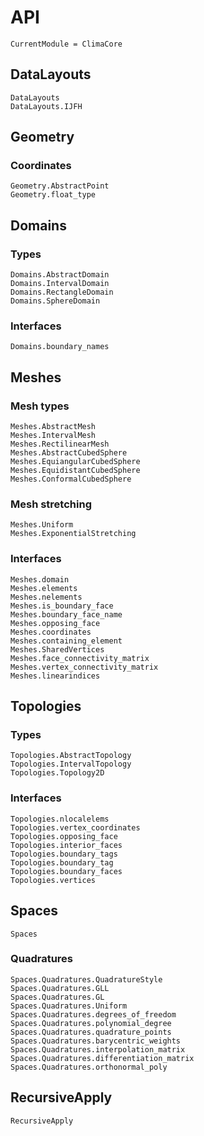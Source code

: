 # API

```@meta
CurrentModule = ClimaCore
```

## DataLayouts

```@docs
DataLayouts
DataLayouts.IJFH
```

## Geometry

### Coordinates
```@docs
Geometry.AbstractPoint
Geometry.float_type
```

## Domains

### Types
```@docs
Domains.AbstractDomain
Domains.IntervalDomain
Domains.RectangleDomain
Domains.SphereDomain
```

### Interfaces
```@docs
Domains.boundary_names
```

## Meshes

### Mesh types
```@docs
Meshes.AbstractMesh
Meshes.IntervalMesh
Meshes.RectilinearMesh
Meshes.AbstractCubedSphere
Meshes.EquiangularCubedSphere
Meshes.EquidistantCubedSphere
Meshes.ConformalCubedSphere
```

### Mesh stretching
```@docs
Meshes.Uniform
Meshes.ExponentialStretching
```

### Interfaces
```@docs
Meshes.domain
Meshes.elements
Meshes.nelements
Meshes.is_boundary_face
Meshes.boundary_face_name
Meshes.opposing_face
Meshes.coordinates
Meshes.containing_element
Meshes.SharedVertices
Meshes.face_connectivity_matrix
Meshes.vertex_connectivity_matrix
Meshes.linearindices
```

## Topologies

### Types
```@docs
Topologies.AbstractTopology
Topologies.IntervalTopology
Topologies.Topology2D
```

### Interfaces
```@docs
Topologies.nlocalelems
Topologies.vertex_coordinates
Topologies.opposing_face
Topologies.interior_faces
Topologies.boundary_tags
Topologies.boundary_tag
Topologies.boundary_faces
Topologies.vertices
```

## Spaces

```@docs
Spaces
```

### Quadratures


```@docs
Spaces.Quadratures.QuadratureStyle
Spaces.Quadratures.GLL
Spaces.Quadratures.GL
Spaces.Quadratures.Uniform
Spaces.Quadratures.degrees_of_freedom
Spaces.Quadratures.polynomial_degree
Spaces.Quadratures.quadrature_points
Spaces.Quadratures.barycentric_weights
Spaces.Quadratures.interpolation_matrix
Spaces.Quadratures.differentiation_matrix
Spaces.Quadratures.orthonormal_poly
```

## RecursiveApply

```@docs
RecursiveApply
```

